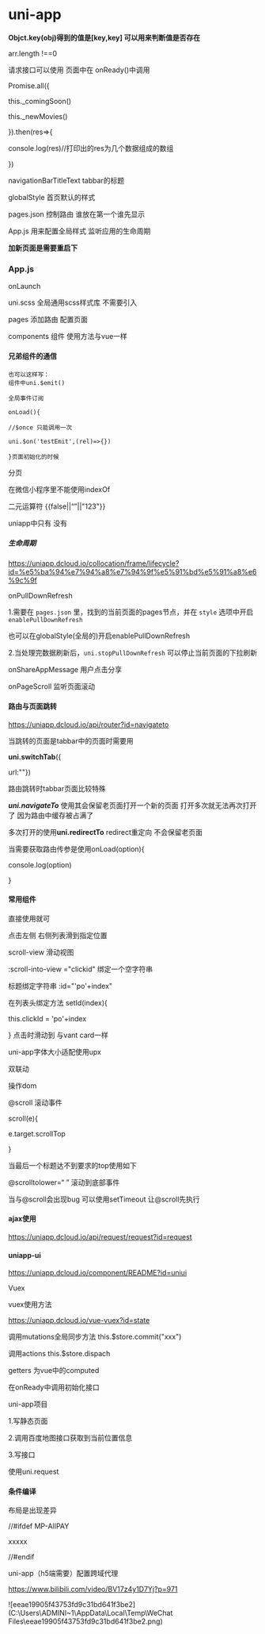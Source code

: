 # uni-app

**Objct.key(obj)得到的值是[key,key] 可以用来判断值是否存在**

arr.length !==0

请求接口可以使用 页面中在 onReady()中调用

Promise.all({

this._comingSoon()

this._newMovies()

}).then(res=>{

console.log(res)//打印出的res为几个数据组成的数组

})





navigationBarTitleText    tabbar的标题

globalStyle 首页默认的样式

pages.json 控制路由 谁放在第一个谁先显示

App.js 用来配置全局样式   监听应用的生命周期

**加新页面是需要重启下**

### App.js

onLaunch

uni.scss 全局通用scss样式库   不需要引入

pages 添加路由  配置页面

components 组件 使用方法与vue一样 

#### 兄弟组件的通信

```
也可以这样写：
组件中uni.$emit()

全局事件订阅

onLoad(){

//$once 只能调用一次

uni.$on('testEmit',(rel)=>{})

}页面初始化的时候
```

分页

在微信小程序里不能使用indexOf   

二元运算符 {{false||“”||"123"}}

uniapp中只有<view> 没有<div>

##### **生命周期**

https://uniapp.dcloud.io/collocation/frame/lifecycle?id=%e5%ba%94%e7%94%a8%e7%94%9f%e5%91%bd%e5%91%a8%e6%9c%9f

onPullDownRefresh

1.需要在 `pages.json` 里，找到的当前页面的pages节点，并在 `style` 选项中开启 `enablePullDownRefresh`

也可以在globalStyle(全局的)开启enablePullDownRefresh

2.当处理完数据刷新后，`uni.stopPullDownRefresh` 可以停止当前页面的下拉刷新

onShareAppMessage 用户点击分享

onPageScroll 监听页面滚动

#### 路由与页面跳转

https://uniapp.dcloud.io/api/router?id=navigateto

当跳转的页面是tabbar中的页面时需要用  

**uni.switchTab**({

url:""})

路由跳转时tabbar页面比较特殊

***uni.navigateTo*** 使用其会保留老页面打开一个新的页面  打开多次就无法再次打开了  因为路由中缓存被占满了

多次打开的使用**uni.redirectTo**  redirect重定向 不会保留老页面

当需要获取路由传参是使用onLoad(option){

console.log(option)

}

#### 常用组件

直接使用就可

点击左侧  右侧列表滑到指定位置

scroll-view 滑动视图

:scroll-into-view ="clickid" 绑定一个空字符串

标题绑定字符串  :id="'po'+index"

在列表头绑定方法 setId(index){

this.clickId = 'po'+index

}	点击时滑动到 与vant card一样

uni-app字体大小适配使用upx

双联动

操作dom

@scroll 滚动事件 

scroll(e){

e.target.scrollTop

}

当最后一个标题达不到要求的top使用如下

@scrolltolower=“ ” 滚动到底部事件

当与@scroll会出现bug 可以使用setTimeout 让@scroll先执行

#### ajax使用

https://uniapp.dcloud.io/api/request/request?id=request

#### uniapp-ui

https://uniapp.dcloud.io/component/README?id=uniui

Vuex

vuex使用方法

https://uniapp.dcloud.io/vue-vuex?id=state 

调用mutations全局同步方法   this.$store.commit("xxx")

调用actions  this.$store.dispach

getters 为vue中的computed

在onReady中调用初始化接口

uni-app项目 

1.写静态页面

2.调用百度地图接口获取到当前位置信息

3.写接口

使用uni.request



#### 条件编译

布局是出现差异

//#ifdef MP-AlIPAY

xxxxx

//#endif

uni-app（h5端需要）配置跨域代理

https://www.bilibili.com/video/BV17z4y1D7Yj?p=971

![eeae19905f43753fd9c31bd641f3be2](C:\Users\ADMINI~1\AppData\Local\Temp\WeChat Files\eeae19905f43753fd9c31bd641f3be2.png)